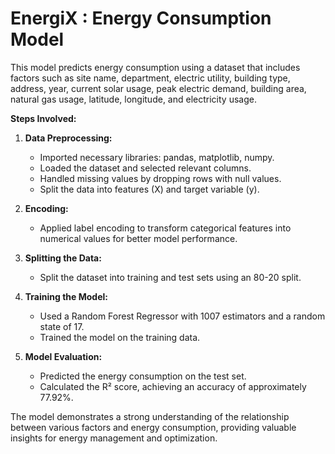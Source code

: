 # EnergiX : Energy Consumption Model

This model predicts energy consumption using a dataset that includes factors such as site name, department, electric utility, building type, address, year, current solar usage, peak electric demand, building area, natural gas usage, latitude, longitude, and electricity usage.

**Steps Involved:**
1. **Data Preprocessing:**
   - Imported necessary libraries: pandas, matplotlib, numpy.
   - Loaded the dataset and selected relevant columns.
   - Handled missing values by dropping rows with null values.
   - Split the data into features (X) and target variable (y).

2. **Encoding:**
   - Applied label encoding to transform categorical features into numerical values for better model performance.

3. **Splitting the Data:**
   - Split the dataset into training and test sets using an 80-20 split.

4. **Training the Model:**
   - Used a Random Forest Regressor with 1007 estimators and a random state of 17.
   - Trained the model on the training data.

5. **Model Evaluation:**
   - Predicted the energy consumption on the test set.
   - Calculated the R² score, achieving an accuracy of approximately 77.92%.

The model demonstrates a strong understanding of the relationship between various factors and energy consumption, providing valuable insights for energy management and optimization.
